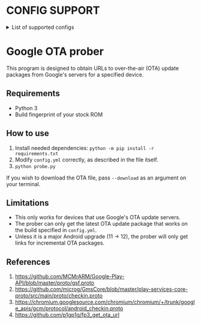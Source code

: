 # CONFIG SUPPORT
<details>
  <summary>List of supported configs</summary>
<br>

* TECNO PHANTOM V Fold2 5G (AE10)
* TECNO PHANTOM V Flip2 5G (AE11)
* TECNO CAMON 20 Pro 5G (CK8n)
* TECNO CAMON 30 Pro 5G (CL8)
* TECNO SPARK 20 Pro+ (KJ7)
* TECNO POVA 4 Pro (LG8n)
* TECNO POVA 5 (LH7n)
* TECNO POVA 6 (LI7)
* itel P55 5G (P661N)
* itel RS4 (S666LN)
* Infinix ZERO 30 4G (X6731B)
* Infinix GT 10 Pro (X6739)
* Infinix NOTE 12 2023 (X676C)
* Infinix NOTE 30 Pro (X678B)
* Infinix NOTE 30 (X6833B)
* Infinix NOTE 40X 5G (X6838)
* Infinix NOTE 40 Pro 4G (X6850)
* Infinix NOTE 40 Pro 5G (X6851)
* Infinix NOTE 40 Pro Plus 5G (X6851B)
* Infinix NOTE 40 5G (X6852)
* Infinix NOTE 40 4G (X6853)
* Infinix ZERO 40 4G (X6860)
* Infinix ZERO 40 5G (X6861)
* Infinix GT 20 Pro (X6871)
* Infinix HOT 50 (X6882)
</details>

# Google OTA prober

This program is designed to obtain URLs to over-the-air (OTA) update packages from Google's servers for a specified device.

## Requirements
* Python 3
* Build fingerprint of your stock ROM

## How to use
1. Install needed dependencies: `python -m pip install -r requirements.txt`
2. Modify `config.yml` correctly, as described in the file itself.
3. `python probe.py`

If you wish to download the OTA file, pass `--download` as an argument on your terminal.

## Limitations
* This only works for devices that use Google's OTA update servers.
* The prober can only get the latest OTA update package that works on the build specified in `config.yml`.
* Unless it is a major Android upgrade (11 -> 12), the prober will only get links for incremental OTA packages.

## References
1. https://github.com/MCMrARM/Google-Play-API/blob/master/proto/gsf.proto
2. https://github.com/microg/GmsCore/blob/master/play-services-core-proto/src/main/proto/checkin.proto
3. https://chromium.googlesource.com/chromium/chromium/+/trunk/google_apis/gcm/protocol/android_checkin.proto
4. https://github.com/p1gp1g/fp3_get_ota_url
